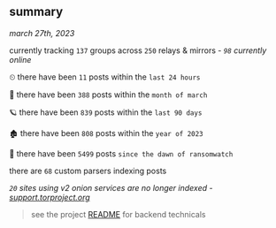 
## summary
_march 27th, 2023_

currently tracking `137` groups across `250` relays & mirrors - _`98` currently online_

⏲ there have been `11` posts within the `last 24 hours`

🦈 there have been `388` posts within the `month of march`

🪐 there have been `839` posts within the `last 90 days`

🏚 there have been `808` posts within the `year of 2023`

🦕 there have been `5499` posts `since the dawn of ransomwatch`

there are `68` custom parsers indexing posts

_`20` sites using v2 onion services are no longer indexed - [support.torproject.org](https://support.torproject.org/onionservices/v2-deprecation/)_

> see the project [README](https://github.com/joshhighet/ransomwatch#ransomwatch--) for backend technicals
